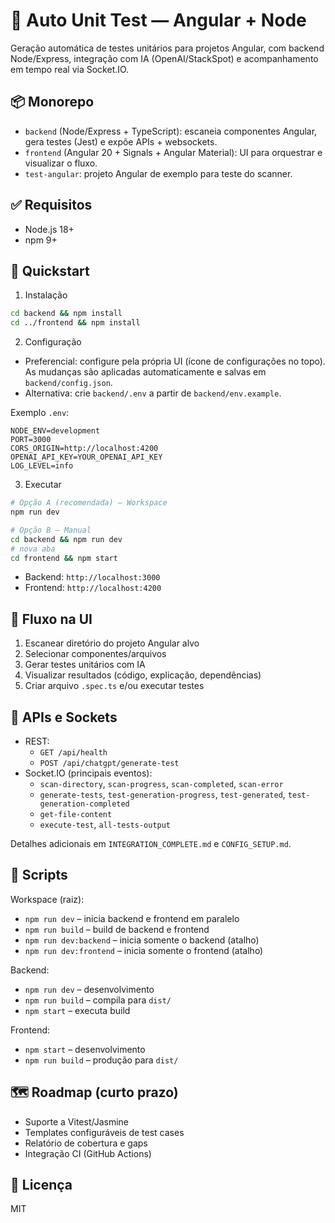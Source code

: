 # 🧪 Auto Unit Test — Angular + Node

Geração automática de testes unitários para projetos Angular, com backend Node/Express, integração com IA (OpenAI/StackSpot) e acompanhamento em tempo real via Socket.IO.

## 📦 Monorepo

- `backend` (Node/Express + TypeScript): escaneia componentes Angular, gera testes (Jest) e expõe APIs + websockets.
- `frontend` (Angular 20 + Signals + Angular Material): UI para orquestrar e visualizar o fluxo.
- `test-angular`: projeto Angular de exemplo para teste do scanner.

## ✅ Requisitos

- Node.js 18+
- npm 9+

## 🚀 Quickstart

1) Instalação

```bash
cd backend && npm install
cd ../frontend && npm install
```

2) Configuração

- Preferencial: configure pela própria UI (ícone de configurações no topo). As mudanças são aplicadas automaticamente e salvas em `backend/config.json`.
- Alternativa: crie `backend/.env` a partir de `backend/env.example`.

Exemplo `.env`:
```env
NODE_ENV=development
PORT=3000
CORS_ORIGIN=http://localhost:4200
OPENAI_API_KEY=YOUR_OPENAI_API_KEY
LOG_LEVEL=info
```

3) Executar

```bash
# Opção A (recomendada) — Workspace
npm run dev

# Opção B — Manual
cd backend && npm run dev
# nova aba
cd frontend && npm start
```

- Backend: `http://localhost:3000`
- Frontend: `http://localhost:4200`

## 🧭 Fluxo na UI

1. Escanear diretório do projeto Angular alvo
2. Selecionar componentes/arquivos
3. Gerar testes unitários com IA
4. Visualizar resultados (código, explicação, dependências)
5. Criar arquivo `.spec.ts` e/ou executar testes

## 🔌 APIs e Sockets

- REST:
  - `GET /api/health`
  - `POST /api/chatgpt/generate-test`
- Socket.IO (principais eventos):
  - `scan-directory`, `scan-progress`, `scan-completed`, `scan-error`
  - `generate-tests`, `test-generation-progress`, `test-generated`, `test-generation-completed`
  - `get-file-content`
  - `execute-test`, `all-tests-output`

Detalhes adicionais em `INTEGRATION_COMPLETE.md` e `CONFIG_SETUP.md`.

## 🧰 Scripts

Workspace (raiz):
- `npm run dev` – inicia backend e frontend em paralelo
- `npm run build` – build de backend e frontend
- `npm run dev:backend` – inicia somente o backend (atalho)
- `npm run dev:frontend` – inicia somente o frontend (atalho)

Backend:
- `npm run dev` – desenvolvimento
- `npm run build` – compila para `dist/`
- `npm start` – executa build

Frontend:
- `npm start` – desenvolvimento
- `npm run build` – produção para `dist/`

## 🗺️ Roadmap (curto prazo)

- Suporte a Vitest/Jasmine
- Templates configuráveis de test cases
- Relatório de cobertura e gaps
- Integração CI (GitHub Actions)

## 📄 Licença

MIT
